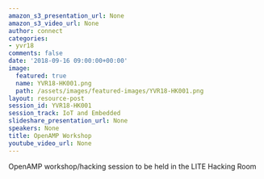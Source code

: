 ```yaml
---
amazon_s3_presentation_url: None
amazon_s3_video_url: None
author: connect
categories:
- yvr18
comments: false
date: '2018-09-16 09:00:00+00:00'
image:
  featured: true
  name: YVR18-HK001.png
  path: /assets/images/featured-images/YVR18-HK001.png
layout: resource-post
session_id: YVR18-HK001
session_track: IoT and Embedded
slideshare_presentation_url: None
speakers: None
title: OpenAMP Workshop
youtube_video_url: None
---
```


OpenAMP workshop/hacking session to be held in the LITE Hacking Room